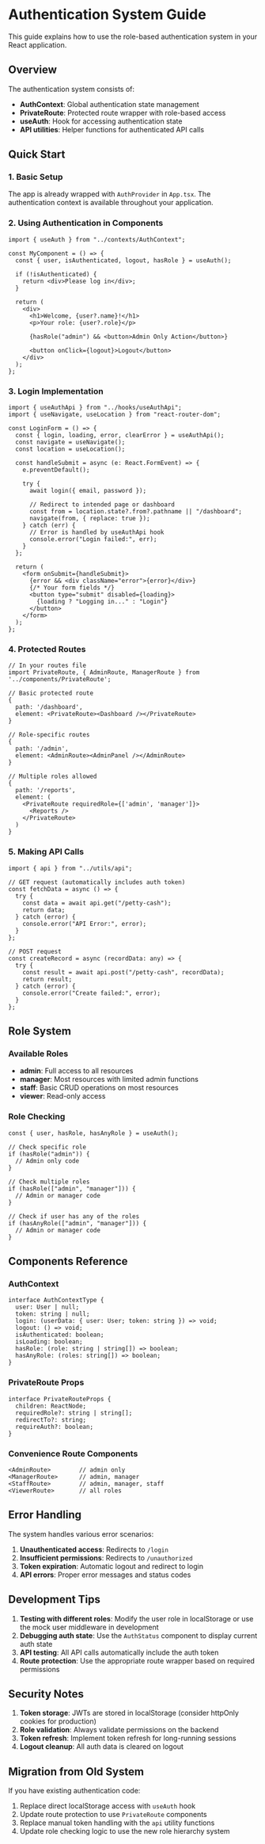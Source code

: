 # Authentication System Guide

This guide explains how to use the role-based authentication system in your React application.

## Overview

The authentication system consists of:

- **AuthContext**: Global authentication state management
- **PrivateRoute**: Protected route wrapper with role-based access
- **useAuth**: Hook for accessing authentication state
- **API utilities**: Helper functions for authenticated API calls

## Quick Start

### 1. Basic Setup

The app is already wrapped with `AuthProvider` in `App.tsx`. The authentication context is available throughout your application.

### 2. Using Authentication in Components

```tsx
import { useAuth } from "../contexts/AuthContext";

const MyComponent = () => {
  const { user, isAuthenticated, logout, hasRole } = useAuth();

  if (!isAuthenticated) {
    return <div>Please log in</div>;
  }

  return (
    <div>
      <h1>Welcome, {user?.name}!</h1>
      <p>Your role: {user?.role}</p>

      {hasRole("admin") && <button>Admin Only Action</button>}

      <button onClick={logout}>Logout</button>
    </div>
  );
};
```

### 3. Login Implementation

```tsx
import { useAuthApi } from "../hooks/useAuthApi";
import { useNavigate, useLocation } from "react-router-dom";

const LoginForm = () => {
  const { login, loading, error, clearError } = useAuthApi();
  const navigate = useNavigate();
  const location = useLocation();

  const handleSubmit = async (e: React.FormEvent) => {
    e.preventDefault();

    try {
      await login({ email, password });

      // Redirect to intended page or dashboard
      const from = location.state?.from?.pathname || "/dashboard";
      navigate(from, { replace: true });
    } catch (err) {
      // Error is handled by useAuthApi hook
      console.error("Login failed:", err);
    }
  };

  return (
    <form onSubmit={handleSubmit}>
      {error && <div className="error">{error}</div>}
      {/* Your form fields */}
      <button type="submit" disabled={loading}>
        {loading ? "Logging in..." : "Login"}
      </button>
    </form>
  );
};
```

### 4. Protected Routes

```tsx
// In your routes file
import PrivateRoute, { AdminRoute, ManagerRoute } from '../components/PrivateRoute';

// Basic protected route
{
  path: '/dashboard',
  element: <PrivateRoute><Dashboard /></PrivateRoute>
}

// Role-specific routes
{
  path: '/admin',
  element: <AdminRoute><AdminPanel /></AdminRoute>
}

// Multiple roles allowed
{
  path: '/reports',
  element: (
    <PrivateRoute requiredRole={['admin', 'manager']}>
      <Reports />
    </PrivateRoute>
  )
}
```

### 5. Making API Calls

```tsx
import { api } from "../utils/api";

// GET request (automatically includes auth token)
const fetchData = async () => {
  try {
    const data = await api.get("/petty-cash");
    return data;
  } catch (error) {
    console.error("API Error:", error);
  }
};

// POST request
const createRecord = async (recordData: any) => {
  try {
    const result = await api.post("/petty-cash", recordData);
    return result;
  } catch (error) {
    console.error("Create failed:", error);
  }
};
```

## Role System

### Available Roles

- **admin**: Full access to all resources
- **manager**: Most resources with limited admin functions
- **staff**: Basic CRUD operations on most resources
- **viewer**: Read-only access

### Role Checking

```tsx
const { user, hasRole, hasAnyRole } = useAuth();

// Check specific role
if (hasRole("admin")) {
  // Admin only code
}

// Check multiple roles
if (hasRole(["admin", "manager"])) {
  // Admin or manager code
}

// Check if user has any of the roles
if (hasAnyRole(["admin", "manager"])) {
  // Admin or manager code
}
```

## Components Reference

### AuthContext

```tsx
interface AuthContextType {
  user: User | null;
  token: string | null;
  login: (userData: { user: User; token: string }) => void;
  logout: () => void;
  isAuthenticated: boolean;
  isLoading: boolean;
  hasRole: (role: string | string[]) => boolean;
  hasAnyRole: (roles: string[]) => boolean;
}
```

### PrivateRoute Props

```tsx
interface PrivateRouteProps {
  children: ReactNode;
  requiredRole?: string | string[];
  redirectTo?: string;
  requireAuth?: boolean;
}
```

### Convenience Route Components

```tsx
<AdminRoute>        // admin only
<ManagerRoute>      // admin, manager
<StaffRoute>        // admin, manager, staff
<ViewerRoute>       // all roles
```

## Error Handling

The system handles various error scenarios:

1. **Unauthenticated access**: Redirects to `/login`
2. **Insufficient permissions**: Redirects to `/unauthorized`
3. **Token expiration**: Automatic logout and redirect to login
4. **API errors**: Proper error messages and status codes

## Development Tips

1. **Testing with different roles**: Modify the user role in localStorage or use the mock user middleware in development
2. **Debugging auth state**: Use the `AuthStatus` component to display current auth state
3. **API testing**: All API calls automatically include the auth token
4. **Route protection**: Use the appropriate route wrapper based on required permissions

## Security Notes

1. **Token storage**: JWTs are stored in localStorage (consider httpOnly cookies for production)
2. **Role validation**: Always validate permissions on the backend
3. **Token refresh**: Implement token refresh for long-running sessions
4. **Logout cleanup**: All auth data is cleared on logout

## Migration from Old System

If you have existing authentication code:

1. Replace direct localStorage access with `useAuth` hook
2. Update route protection to use `PrivateRoute` components
3. Replace manual token handling with the `api` utility functions
4. Update role checking logic to use the new role hierarchy system
